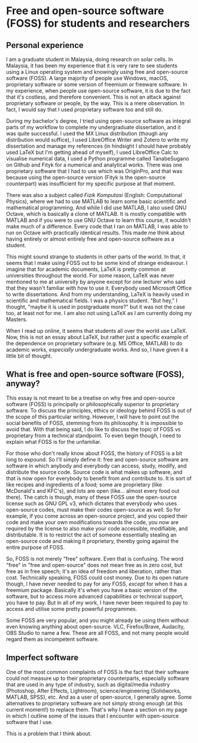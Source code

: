 # Free and open-source software (FOSS) for students and researchers

## Personal experience

I am a graduate student in Malaysia, doing research on solar cells. In Malaysia, it has been my experience that it is very rare to see students using a Linux operating system and knowingly using free and open-source software (FOSS). A large majority of people use Windows, macOS, proprietary software or some version of freemium or freeware software. In my experience, when people use open-source software, it is due to the fact that it's costless, and therefore convenient. This is not an attack against proprietary software or people, by the way. This is a mere observation. In fact, I would say that I used proprietary software too and still do.

During my bachelor's degree, I tried using open-source software as integral parts of my workflow to complete my undergraduate dissertation, and it was quite successful. I used the MX Linux distribution (though any distribution would suffice), I used LibreOffice Writer and Zotero to write my dissertation and manage my references (in hindsight I should have probably used LaTeX but I'm getting ahead of myself), I used LibreOffice Calc to visualise numerical data, I used a Python programme called TanabeSugano on Github and Fityk for a numerical and analytical works. There was one proprietary software that I had to use which was OriginPro, and that was because using the open-source version (Fityk is the open-source counterpart) was insufficient for my specific purpose at that moment.

There was also a subject called *Fizik Komputasi* (English: Computational Physics), where we had to use MATLAB to learn some basic scientific and mathematical programming. And while I did use MATLAB, I also used GNU Octave, which is basically a clone of MATLAB. It is mostly compatible with MATLAB and if you were to use GNU Octave to learn this course, it wouldn't make much of a difference. Every code that I ran on MATLAB, I was able to run on Octave with practically identical results. This made me think about having entirely or almost entirely free and open-source software as a student.

This might sound strange to students in other parts of the world. In that, it seems that I make using FOSS out to be some kind of strange endeavour. I imagine that for academic documents, LaTeX is pretty common at universities throughout the world. For some reason, LaTeX was never mentioned to me at university by anyone except for one lecturer who said that they wasn't familiar with how to use it. Everybody used Microsoft Office to write dissertations. And from my understanding, LaTeX is heavily used in scientific and mathematical fields. I was a physics student. "But hey," I thought, "maybe it is used in postgraduate more?" but it was not the case too, at least not for me. I am also not using LaTeX as I am currently doing my Masters.

When I read up online, it seems that students all over the world use LaTeX. Now, this is not an essay about LaTeX, but rather just a specific example of the dependence on proprietary software (e.g. MS Office, MATLAB) to do academic works, *especially* undergraduate works. And so, I have given it a little bit of thought.

## What is free and open-source software (FOSS), anyway?

This essay is not meant to be a treatise on why free and open-source software (FOSS) is principally or philosophically superior to proprietary software. To discuss the principles, ethics or ideology behind FOSS is out of the scope of this particular writing. However, I will have to point out the social benefits of FOSS, stemming from its philosophy. It is impossible to avoid that. With that being said, I do like to discuss the topic of FOSS vs proprietary from a technical standpoint. To even begin though, I need to explain what FOSS is for the unfamiliar.

For those who don't really know about FOSS, the history of FOSS is a bit long to expound. So I'll simply define it: free and open-source software are software in which anybody and everybody can access, study, modify, and distribute the source code. Source code is what makes up software, and that is now open for everybody to benefit from and contribute to. It is sort of like recipes and ingredients of a food; some are proprietary (like McDonald's and KFC's), and lots are open (like... almost every food out there). The catch is though, many of these FOSS use the open-source license such as GNU GPL v3, which dictates that everybody who uses open-source codes, must make their codes open-source as well. So for example, if you come across an open-source project, and you copied their code and make your own modifications towards the code, you now are required by the license to also make your code accessible, modifiable, and distributable. It is to restrict the act of someone essentially stealing an open-source code and making it proprietary, thereby going against the entire purpose of FOSS.

So, FOSS is not merely "free" software. Even that is confusing. The word "free" in "free and open-source" does not mean free as in zero cost, but free as in free speech; it's an idea of freedom and liberation, rather than cost. Technically speaking, FOSS could cost money. Due to its open nature though, I have never needed to pay for any FOSS, *except* for when it has a freemium package. Basically it's when you have a basic version of the software, but to access more advanced capabilities or technical support, you have to pay. But in all of my work, I have never been required to pay to access and utilise some pretty powerful programmes.

Some FOSS are very popular, and you might already be using them without even knowing anything about open-source. VLC, Firefox/Brave, Audacity, OBS Studio to name a few. These are all FOSS, and not many people would regard them as incompetent software.

## Imperfect software

One of the most common complaints of FOSS is the fact that their software could not measure up to their proprietary counterparts, especially software that are used in any type of industry, such as digital/media industry (Photoshop, After Effects, Lightroom), science/engineering (Solidworks, MATLAB, SPSS), etc. And as a user of open-source, I generally agree. Some alternatives to proprietary software are not simply strong enough (at this current moment!) to replace them. That's why I have a section on my page in which I outline some of the issues that I encounter with open-source software that I use.

This is a problem that I think about.